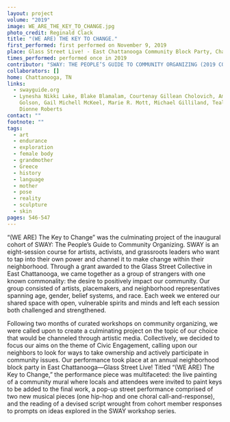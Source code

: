 ```yaml
---
layout: project
volume: "2019"
image: WE_ARE_THE_KEY_TO_CHANGE.jpg
photo_credit: Reginald Clack
title: "(WE ARE) THE KEY TO CHANGE."
first_performed: first performed on November 9, 2019
place: Glass Street Live! - East Chattanooga Community Block Party, Chattanooga, TN
times_performed: performed once in 2019
contributor: "SWAY: THE PEOPLE’S GUIDE TO COMMUNITY ORGANIZING (2019 COHORT)"
collaborators: []
home: Chattanooga, TN
links:
  - swayguide.org
  - Lynesha Nikki Lake, Blake Blamalam, Courtenay Gillean Cholovich, Amy Diane, Caleb
    Golson, Gail Michell McKeel, Marie R. Mott, Michael Gilliland, Teal Thibaud, Erika
    Dionne Roberts
contact: ""
footnote: ""
tags:
  - art
  - endurance
  - exploration
  - female body
  - grandmother
  - Greece
  - history
  - language
  - mother
  - pose
  - reality
  - sculpture
  - skin
pages: 546-547
---
```


“(WE ARE) The Key to Change” was the culminating project of the inaugural cohort of SWAY: The People’s Guide to Community Organizing. SWAY is an eight-session course for artists, activists, and grassroots leaders who want to tap into their own power and channel it to make change within their neighborhood. Through a grant awarded to the Glass Street Collective in East Chattanooga, we came together as a group of strangers with one known commonality: the desire to positively impact our community. Our group consisted of artists, placemakers, and neighborhood representatives spanning age, gender, belief systems, and race. Each week we entered our shared space with open, vulnerable spirits and minds and left each session both challenged and strengthened.

Following two months of curated workshops on community organizing, we were called upon to create a culminating project on the topic of our choice that would be channeled through artistic media. Collectively, we decided to focus our aims on the theme of Civic Engagement, calling upon our neighbors to look for ways to take ownership and actively participate in community issues. Our performance took place at an annual neighborhood block party in East Chattanooga—Glass Street Live! Titled “(WE ARE) The Key to Change,” the performance piece was multifaceted: the live painting of a community mural where locals and attendees were invited to paint keys to be added to the final work, a pop-up street performance comprised of two new musical pieces (one hip-hop and one choral call-and-response), and the reading of a devised script wrought from cohort member responses to prompts on ideas explored in the SWAY workshop series.
